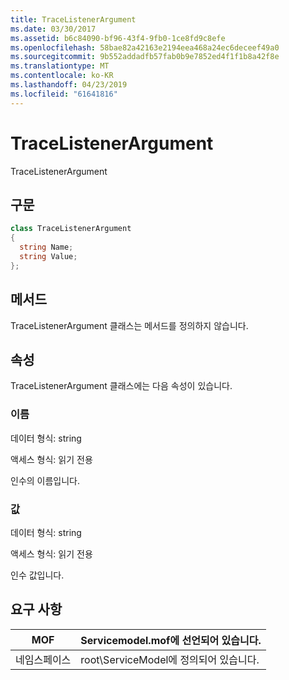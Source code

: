 ```yaml
---
title: TraceListenerArgument
ms.date: 03/30/2017
ms.assetid: b6c84090-bf96-43f4-9fb0-1ce8fd9c8efe
ms.openlocfilehash: 58bae82a42163e2194eea468a24ec6deceef49a0
ms.sourcegitcommit: 9b552addadfb57fab0b9e7852ed4f1f1b8a42f8e
ms.translationtype: MT
ms.contentlocale: ko-KR
ms.lasthandoff: 04/23/2019
ms.locfileid: "61641816"
---
```

# <a name="tracelistenerargument"></a>TraceListenerArgument
TraceListenerArgument  
  
## <a name="syntax"></a>구문  
  
```csharp
class TraceListenerArgument  
{  
  string Name;  
  string Value;  
};  
```  
  
## <a name="methods"></a>메서드  
 TraceListenerArgument 클래스는 메서드를 정의하지 않습니다.  
  
## <a name="properties"></a>속성  
 TraceListenerArgument 클래스에는 다음 속성이 있습니다.  
  
### <a name="name"></a>이름  
 데이터 형식: string  
  
 액세스 형식: 읽기 전용  
  
 인수의 이름입니다.  
  
### <a name="value"></a>값  
 데이터 형식: string  
  
 액세스 형식: 읽기 전용  
  
 인수 값입니다.  
  
## <a name="requirements"></a>요구 사항  
  
|MOF|Servicemodel.mof에 선언되어 있습니다.|  
|---------|-----------------------------------|  
|네임스페이스|root\ServiceModel에 정의되어 있습니다.|
